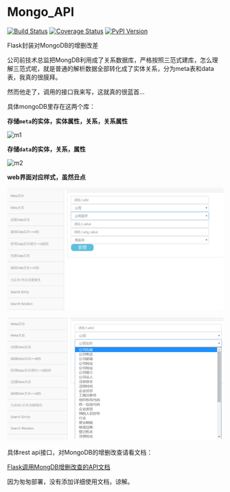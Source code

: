 # Mongo_API
[![Build Status](https://travis-ci.org/flask-restful/flask-restful.svg?branch=master)](http://travis-ci.org/flask-restful/flask-restful)
[![Coverage Status](http://img.shields.io/coveralls/flask-restful/flask-restful/master.svg)](https://coveralls.io/r/flask-restful/flask-restful)
[![PyPI Version](http://img.shields.io/pypi/v/Flask-RESTful.svg)](https://pypi.python.org/pypi/Flask-RESTful)

Flask封装对MongoDB的增删改差

公司前技术总监把MongDB利用成了关系数据库，严格按照三范式建库，怎么理解三范式呢，就是普通的解析数据全部转化成了实体关系，分为meta表和data表，我真的很膜拜。

然而他走了，调用的接口我来写，这就真的很蓝首...

具体mongoDB里存在这两个库：

**存储`meta`的实体，实体属性，关系，关系属性**

![m1](https://github.com/fenglei110/Mongo_API/blob/master/images/mongo1.png)

**存储`data`的实体，关系，属性**

![m2](https://github.com/fenglei110/Mongo_API/blob/master/images/mongo2.png)

**web界面对应样式，虽然丑点**

![m3](https://github.com/fenglei110/Mongo_API/blob/master/images/mongo3.png)

![m4](https://github.com/fenglei110/Mongo_API/blob/master/images/mongo4.png)

具体rest api接口，对MongoDB的增删改查请看文档：

[Flask调用MongDB增删改查的API文档](images/demo_api.pdf)

因为匆匆部署，没有添加详细使用文档，谅解。